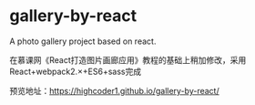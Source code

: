 # gallery-by-react
A photo gallery project based on react.

在慕课网《React打造图片画廊应用》教程的基础上稍加修改，采用React+webpack2.×+ES6+sass完成

预览地址：https://highcoder1.github.io/gallery-by-react/
